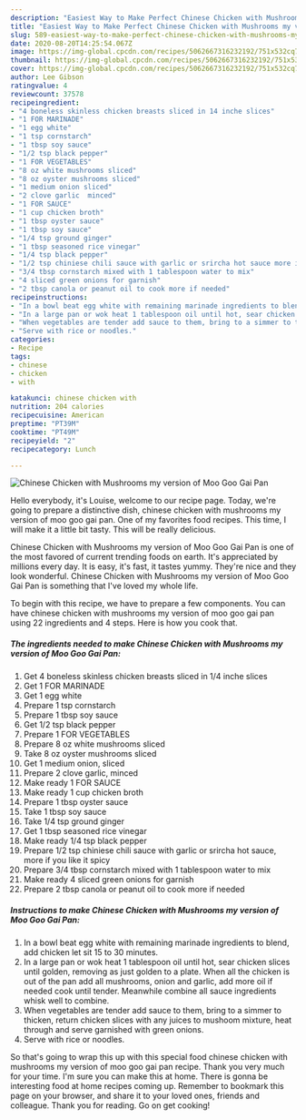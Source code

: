 ```yaml
---
description: "Easiest Way to Make Perfect Chinese Chicken with Mushrooms my version of Moo Goo Gai Pan"
title: "Easiest Way to Make Perfect Chinese Chicken with Mushrooms my version of Moo Goo Gai Pan"
slug: 589-easiest-way-to-make-perfect-chinese-chicken-with-mushrooms-my-version-of-moo-goo-gai-pan
date: 2020-08-20T14:25:54.067Z
image: https://img-global.cpcdn.com/recipes/5062667316232192/751x532cq70/chinese-chicken-with-mushrooms-my-version-of-moo-goo-gai-pan-recipe-main-photo.jpg
thumbnail: https://img-global.cpcdn.com/recipes/5062667316232192/751x532cq70/chinese-chicken-with-mushrooms-my-version-of-moo-goo-gai-pan-recipe-main-photo.jpg
cover: https://img-global.cpcdn.com/recipes/5062667316232192/751x532cq70/chinese-chicken-with-mushrooms-my-version-of-moo-goo-gai-pan-recipe-main-photo.jpg
author: Lee Gibson
ratingvalue: 4
reviewcount: 37578
recipeingredient:
- "4 boneless skinless chicken breasts sliced in 14 inche slices"
- "1 FOR MARINADE"
- "1 egg white"
- "1 tsp cornstarch"
- "1 tbsp soy sauce"
- "1/2 tsp black pepper"
- "1 FOR VEGETABLES"
- "8 oz white mushrooms sliced"
- "8 oz oyster mushrooms sliced"
- "1 medium onion sliced"
- "2 clove garlic  minced"
- "1 FOR SAUCE"
- "1 cup chicken broth"
- "1 tbsp oyster sauce"
- "1 tbsp soy sauce"
- "1/4 tsp ground ginger"
- "1 tbsp seasoned rice vinegar"
- "1/4 tsp black pepper"
- "1/2 tsp chiniese chili sauce with garlic or srircha hot sauce more if you like it spicy"
- "3/4 tbsp cornstarch mixed with 1 tablespoon water to mix"
- "4 sliced green onions for garnish"
- "2 tbsp canola or peanut oil to cook more if needed"
recipeinstructions:
- "In a bowl beat egg white with remaining marinade ingredients to blend, add chicken let sit 15 to 30 minutes."
- "In a large pan or wok heat 1 tablespoon oil until hot, sear chicken slices until golden, removing as just golden to a plate. When all the chicken is out of the pan add all mushrooms, onion and garlic, add more oil if needed cook until tender. Meanwhile combine all sauce ingredients whisk well to combine."
- "When vegetables are tender add sauce to them, bring to a simmer to thicken, return chicken slices with any juices to mushoom mixture, heat through and serve garnished with green onions."
- "Serve with rice or noodles."
categories:
- Recipe
tags:
- chinese
- chicken
- with

katakunci: chinese chicken with 
nutrition: 204 calories
recipecuisine: American
preptime: "PT39M"
cooktime: "PT49M"
recipeyield: "2"
recipecategory: Lunch

---
```



![Chinese Chicken with Mushrooms my version of Moo Goo Gai Pan](https://img-global.cpcdn.com/recipes/5062667316232192/751x532cq70/chinese-chicken-with-mushrooms-my-version-of-moo-goo-gai-pan-recipe-main-photo.jpg)

Hello everybody, it's Louise, welcome to our recipe page. Today, we're going to prepare a distinctive dish, chinese chicken with mushrooms my version of moo goo gai pan. One of my favorites food recipes. This time, I will make it a little bit tasty. This will be really delicious.



Chinese Chicken with Mushrooms my version of Moo Goo Gai Pan is one of the most favored of current trending foods on earth. It's appreciated by millions every day. It is easy, it's fast, it tastes yummy. They're nice and they look wonderful. Chinese Chicken with Mushrooms my version of Moo Goo Gai Pan is something that I've loved my whole life.


To begin with this recipe, we have to prepare a few components. You can have chinese chicken with mushrooms my version of moo goo gai pan using 22 ingredients and 4 steps. Here is how you cook that.

<!--inarticleads1-->

##### The ingredients needed to make Chinese Chicken with Mushrooms my version of Moo Goo Gai Pan:

1. Get 4 boneless skinless chicken breasts sliced in 1/4 inche slices
1. Get 1 FOR MARINADE
1. Get 1 egg white
1. Prepare 1 tsp cornstarch
1. Prepare 1 tbsp soy sauce
1. Get 1/2 tsp black pepper
1. Prepare 1 FOR VEGETABLES
1. Prepare 8 oz white mushrooms sliced
1. Take 8 oz oyster mushrooms sliced
1. Get 1 medium onion, sliced
1. Prepare 2 clove garlic,  minced
1. Make ready 1 FOR SAUCE
1. Make ready 1 cup chicken broth
1. Prepare 1 tbsp oyster sauce
1. Take 1 tbsp soy sauce
1. Take 1/4 tsp ground ginger
1. Get 1 tbsp seasoned rice vinegar
1. Make ready 1/4 tsp black pepper
1. Prepare 1/2 tsp chiniese chili sauce with garlic or srircha hot sauce, more if you like it spicy
1. Prepare 3/4 tbsp cornstarch mixed with 1 tablespoon water to mix
1. Make ready 4 sliced green onions for garnish
1. Prepare 2 tbsp canola or peanut oil to cook more if needed




<!--inarticleads2-->

##### Instructions to make Chinese Chicken with Mushrooms my version of Moo Goo Gai Pan:

1. In a bowl beat egg white with remaining marinade ingredients to blend, add chicken let sit 15 to 30 minutes.
1. In a large pan or wok heat 1 tablespoon oil until hot, sear chicken slices until golden, removing as just golden to a plate. When all the chicken is out of the pan add all mushrooms, onion and garlic, add more oil if needed cook until tender. Meanwhile combine all sauce ingredients whisk well to combine.
1. When vegetables are tender add sauce to them, bring to a simmer to thicken, return chicken slices with any juices to mushoom mixture, heat through and serve garnished with green onions.
1. Serve with rice or noodles.




So that's going to wrap this up with this special food chinese chicken with mushrooms my version of moo goo gai pan recipe. Thank you very much for your time. I'm sure you can make this at home. There is gonna be interesting food at home recipes coming up. Remember to bookmark this page on your browser, and share it to your loved ones, friends and colleague. Thank you for reading. Go on get cooking!

